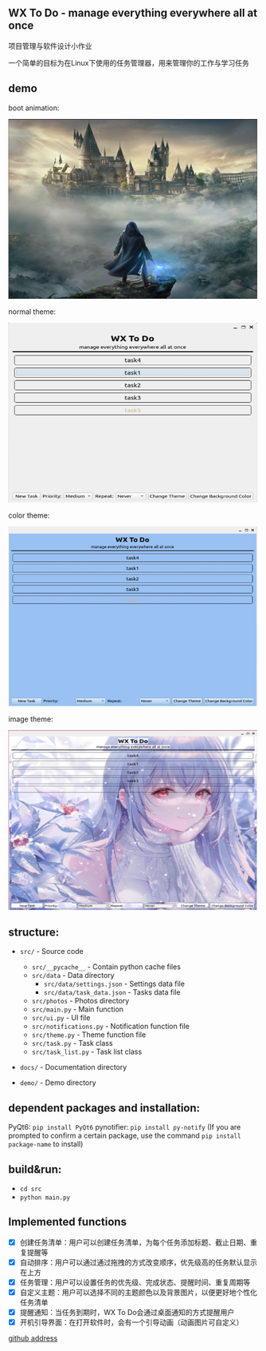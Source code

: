 ## WX To Do - manage everything everywhere all at once

 项目管理与软件设计小作业
 
 一个简单的目标为在Linux下使用的任务管理器，用来管理你的工作与学习任务


demo
-----

boot animation:
 
<img src="/demo/boot.jpg" width = "500" height = "360" alt="LRU list">

normal theme:

<img src="/demo/2.jpg" width = "500" height = "360" alt="LRU list">

color theme:

<img src="/demo/4.jpg" width = "500" height = "360" alt="LRU list">

image theme:

<img src="/demo/3.jpg" width = "500" height = "360" alt="LRU list">

structure:
-----
* `src/` - Source code
  * `src/__pycache__` - Contain python cache files
  * `src/data` - Data directory
    * `src/data/settings.json` - Settings data file
    * `src/data/task_data.json` - Tasks data file
  * `src/photos` - Photos directory
  * `src/main.py` - Main function
  * `src/ui.py` - UI file
  * `src/notifications.py` - Notification function file
  * `src/theme.py` - Theme function file
  * `src/task.py` - Task class
  * `src/task_list.py` - Task list class
  
* `docs/` - Documentation directory

* `demo/` - Demo directory

dependent packages and installation:
-----
PyQt6: ```pip install PyQt6```
pynotifier: ```pip install py-notify```
(If you are prompted to confirm a certain package, use the command `pip install package-name` to install)

build&run:
-----
* `cd src`
* `python main.py`
 
 Implemented functions
 -----
 - [x] 创建任务清单：用户可以创建任务清单，为每个任务添加标题、截止日期、重复提醒等
 - [x] 自动排序：用户可以通过通过拖拽的方式改变顺序，优先级高的任务默认显示在上方
 - [x] 任务管理：用户可以设置任务的优先级、完成状态、提醒时间、重复周期等
 - [x] 自定义主题：用户可以选择不同的主题颜色以及背景图片，以便更好地个性化任务清单
 - [x] 提醒通知：当任务到期时，WX To Do会通过桌面通知的方式提醒用户
 - [x] 开机引导界面：在打开软件时，会有一个引导动画（动画图片可自定义）

[github address](https://github.com/WxxW2002/WXToDo/tree/main)
